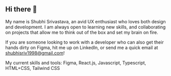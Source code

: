 ## Hi there 👋

My name is Shubhi Srivastava, an avid UX enthusiast who loves both design and development. 
I am always open to learning new skills, and collaborating on projects that allow me to think out of the box and set my brain on fire. 

If you are someone looking to work with a developer who can also get their hands dirty on Figma, hit me up on LinkedIn, or send me a quick email at shubhisriv1998@gmail.com!

My current skills and tools: Figma, React.js, Javascript, Typescript, HTML+CSS, Tailwind CSS
